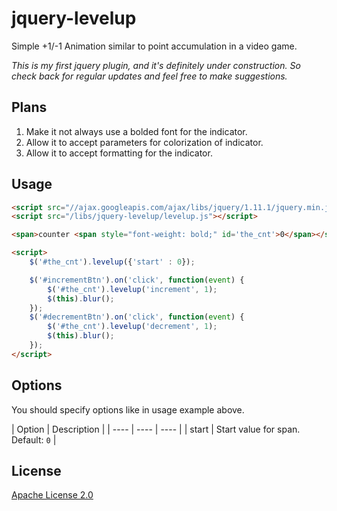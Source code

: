 # jquery-levelup
Simple +1/-1 Animation similar to point accumulation in a video game.

_This is my first jquery plugin, and it's definitely under construction.  So check back for regular updates and feel free to make suggestions._

Plans
-----

1. Make it not always use a bolded font for the indicator.
2. Allow it to accept parameters for colorization of indicator.
3. Allow it to accept formatting for the indicator.

Usage
-----
```html
<script src="//ajax.googleapis.com/ajax/libs/jquery/1.11.1/jquery.min.js"></script>
<script src="/libs/jquery-levelup/levelup.js"></script>

<span>counter <span style="font-weight: bold;" id='the_cnt'>0</span></span>

<script>
    $('#the_cnt').levelup({'start' : 0});

    $('#incrementBtn').on('click', function(event) {
        $('#the_cnt').levelup('increment', 1);
        $(this).blur();
    });
    $('#decrementBtn').on('click', function(event) {
        $('#the_cnt').levelup('decrement', 1);
        $(this).blur();
    });
</script>
```

Options
-------
You should specify options like in usage example above.

| Option  | Description |
| ---- | ---- | ---- |
| start | Start value for span. <br> Default: `0` |

License
-------
[Apache License 2.0](http://www.apache.org/licenses/LICENSE-2.0)
